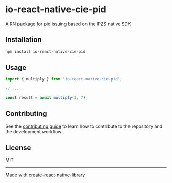 # io-react-native-cie-pid

A RN package for pid issuing based on the IPZS native SDK

## Installation

```sh
npm install io-react-native-cie-pid
```

## Usage

```js
import { multiply } from 'io-react-native-cie-pid';

// ...

const result = await multiply(3, 7);
```

## Contributing

See the [contributing guide](CONTRIBUTING.md) to learn how to contribute to the repository and the development workflow.

## License

MIT

---

Made with [create-react-native-library](https://github.com/callstack/react-native-builder-bob)
